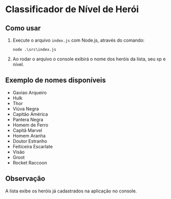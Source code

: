 # Classificador de Nível de Herói

## Como usar

1. Execute o arquivo `index.js` com Node.js, através do comando:
   ```
   node .\src\index.js
   ```
3. Ao rodar o arquivo o console exibirá o nome dos heróis da lista, seu xp e nível.


## Exemplo de nomes disponíveis

- Gaviao Arqueiro
- Hulk
- Thor
- Viúva Negra
- Capitão América
- Pantera Negra
- Homem de Ferro
- Capitã Marvel
- Homem Aranha
- Doutor Estranho
- Feiticeira Escarlate
- Visão
- Groot
- Rocket Raccoon

## Observação

A lista exibe os heróis já cadastrados na aplicação no console. 
